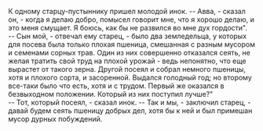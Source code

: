 К одному старцу-пустыннику пришел молодой инок. 
-- Авва, - сказал он, - когда я делаю добро, помысел говорит мне, что я хорошо делаю, и это меня смущает. Я боюсь, как бы не развился во мне дух гордости".  
-- Сын мой, - отвечал ему старец, - было два земледельца, у которых для посева была только плохая пшеница, смешанная с разным мусором и семенами сорных трав. Один из них совершенно отказался сеять, не желая тратить свой труд на плохой урожай - ведь непонятно, что еще вырастет от такого зерна. Другой посеял и собрал немного пшеницы, хотя и плохого сорта, и засоренной. Выдался голодный год; но второму все-таки было что есть, хотя и с трудом. Первый же оказался в безвыходном положении. Который из них поступил лучше?"  
-- Тот, который посеял, - сказал инок.
-- Так и мы, - заключил старец, - давай будем сеять пшеницу добрых дел, хотя бы к ней и был примешан мусор дурных побуждений.